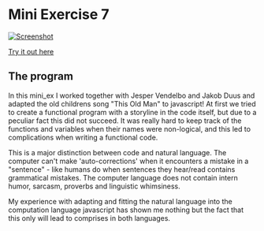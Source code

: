 # Mini Exercise 7
[![Screenshot](https://raw.githubusercontent.com/jduust/mini-ex/master/mini_ex7/screenshot.PNG)](https://rawgit.com/jduust/mini-ex/master/mini_ex7/index.html)

[Try it out here](https://rawgit.com/jduust/mini-ex/master/mini_ex7/index.html)

## The program

In this mini_ex I worked together with Jesper Vendelbo and Jakob Duus and adapted the old childrens song "This Old Man" to javascript! At first we tried to create a functional program with a storyline in the code itself, but due to a peculiar fact this did not succeed. It was really hard to keep track of the functions and variables when their names were non-logical, and this led to complications when writing a functional code.

This is a major distinction between code and natural language. The computer can't make 'auto-corrections' when it encounters a mistake in a "sentence" - like humans do when sentences they hear/read contains grammatical mistakes. The computer language does not contain intern humor, sarcasm, proverbs and linguistic whimsiness.

My experience with adapting and fitting the natural language into the computation language javascript has shown me nothing but the fact that this only will lead to comprises in both languages. 
